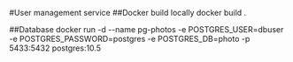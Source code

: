 #User management service
##Docker build locally
docker build .

##Database
docker run -d --name pg-photos -e POSTGRES_USER=dbuser -e POSTGRES_PASSWORD=postgres -e POSTGRES_DB=photo -p 5433:5432 postgres:10.5

